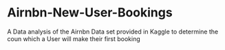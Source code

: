 # Airnbn-New-User-Bookings
A Data analysis of the Airnbn Data set provided in Kaggle to determine the coun which a User will make their first booking
